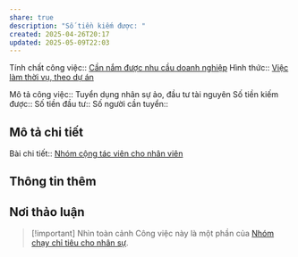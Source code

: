 ```yaml
---
share: true
description: "Số tiền kiếm được: "
created: 2025-04-26T20:17
updated: 2025-05-09T22:03
---
```


Tính chất công việc:: [Cần nắm được nhu cầu doanh nghiệp](../../1.%20T%C3%ADnh%20ch%E1%BA%A5t%20c%C3%B4ng%20vi%E1%BB%87c/Theo%20nguy%C3%AAn%20li%E1%BB%87u,%20ngu%E1%BB%93n%20th%C3%B4ng%20tin/C%E1%BA%A7n%20n%E1%BA%AFm%20%C4%91%C6%B0%E1%BB%A3c%20nhu%20c%E1%BA%A7u%20doanh%20nghi%E1%BB%87p.md)
Hình thức:: [Việc làm thời vụ, theo dự án](../../2%20H%C3%ACnh%20th%E1%BB%A9c/Vi%E1%BB%87c%20l%C3%A0m%20th%E1%BB%9Di%20v%E1%BB%A5,%20theo%20d%E1%BB%B1%20%C3%A1n.md)

Mô tả công việc:: Tuyển dụng nhân sự ảo, đầu tư tài nguyên
Số tiền kiếm được:: 
Số tiền đầu tư:: 
Số người cần tuyển:: 

## Mô tả chi tiết
Bài chi tiết:: [Nhóm cộng tác viên cho nhân viên](../../../../%F0%9F%93%90D%E1%BB%B1%20%C3%A1n/Ch%E1%BA%A1y%20ch%E1%BB%89%20ti%C3%AAu/index.md)
## Thông tin thêm
## Nơi thảo luận

> [!important] Nhìn toàn cảnh
> Công việc này là một phần của [Nhóm chạy chỉ tiêu cho nhân sự](../../../../%F0%9F%93%90D%E1%BB%B1%20%C3%A1n/Ch%E1%BA%A1y%20ch%E1%BB%89%20ti%C3%AAu/index.md).

